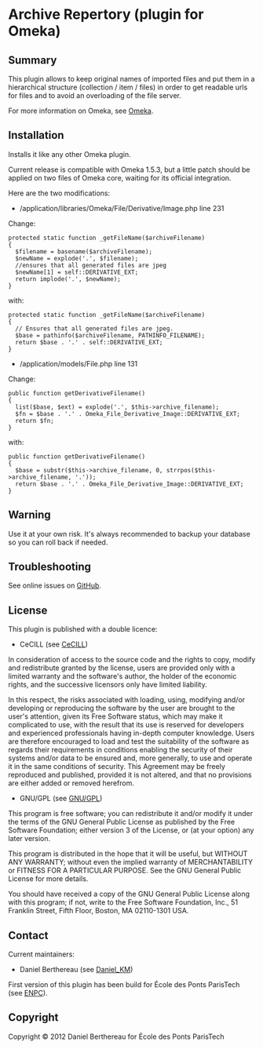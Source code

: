 
Archive Repertory (plugin for Omeka)
====================================


Summary
-------

This plugin allows to keep original names of imported files and put them in a
hierarchical structure (collection / item / files) in order to get readable urls
for files and to avoid an overloading of the file server.

For more information on Omeka, see [Omeka][1].


Installation
------------

Installs it like any other Omeka plugin.

Current release is compatible with Omeka 1.5.3, but a little patch should be
applied on two files of Omeka core, waiting for its official integration.

Here are the two modifications:

* /application/libraries/Omeka/File/Derivative/Image.php line 231

Change:

    protected static function _getFileName($archiveFilename)
    {
      $filename = basename($archiveFilename);
      $newName = explode('.', $filename);
      //ensures that all generated files are jpeg
      $newName[1] = self::DERIVATIVE_EXT;
      return implode('.', $newName);
    }

with:

    protected static function _getFileName($archiveFilename)
    {
      // Ensures that all generated files are jpeg.
      $base = pathinfo($archiveFilename, PATHINFO_FILENAME);
      return $base . '.' . self::DERIVATIVE_EXT;
    }

* /application/models/File.php line 131

Change:

    public function getDerivativeFilename()
    {
      list($base, $ext) = explode('.', $this->archive_filename);
      $fn = $base . '.' . Omeka_File_Derivative_Image::DERIVATIVE_EXT;
      return $fn;
    }

with:

    public function getDerivativeFilename()
    {
      $base = substr($this->archive_filename, 0, strrpos($this->archive_filename, '.'));
      return $base . '.' . Omeka_File_Derivative_Image::DERIVATIVE_EXT;
    }


Warning
-------

Use it at your own risk.
It's always recommended to backup your database so you can roll back if needed.


Troubleshooting
---------------

See online issues on [GitHub][2].


License
-------

This plugin is published with a double licence:

* CeCILL (see [CeCILL][3])

In consideration of access to the source code and the rights to copy,
modify and redistribute granted by the license, users are provided only
with a limited warranty and the software's author, the holder of the
economic rights, and the successive licensors only have limited liability.

In this respect, the risks associated with loading, using, modifying
and/or developing or reproducing the software by the user are brought to
the user's attention, given its Free Software status, which may make it
complicated to use, with the result that its use is reserved for
developers and experienced professionals having in-depth computer
knowledge. Users are therefore encouraged to load and test the
suitability of the software as regards their requirements in conditions
enabling the security of their systems and/or data to be ensured and,
more generally, to use and operate it in the same conditions of
security. This Agreement may be freely reproduced and published,
provided it is not altered, and that no provisions are either added or
removed herefrom.

* GNU/GPL (see [GNU/GPL][4])

This program is free software; you can redistribute it and/or modify it under
the terms of the GNU General Public License as published by the Free Software
Foundation; either version 3 of the License, or (at your option) any later
version.

This program is distributed in the hope that it will be useful, but WITHOUT
ANY WARRANTY; without even the implied warranty of MERCHANTABILITY or FITNESS
FOR A PARTICULAR PURPOSE. See the GNU General Public License for more
details.

You should have received a copy of the GNU General Public License along with
this program; if not, write to the Free Software Foundation, Inc.,
51 Franklin Street, Fifth Floor, Boston, MA 02110-1301 USA.


Contact
-------

Current maintainers:

* Daniel Berthereau (see [Daniel_KM][5])

First version of this plugin has been build for École des Ponts ParisTech
(see [ENPC][6]).


Copyright
---------

Copyright © 2012 Daniel Berthereau for École des Ponts ParisTech


[1]: http://www.omeka.org "Omeka.org"
[2]: https://github.com/Daniel-KM/ArchiveRepertory "GitHub ArchiveRepertory"
[3]: http://www.cecill.info/licences/Licence_CeCILL_V2-en.html "CeCILL"
[4]: https://www.gnu.org/licenses/gpl-3.0.html "GNU/GPL"
[5]: http://github.com/Daniel-KM "Daniel_KM"
[6]: http://bibliotheque.enpc.fr "École des Ponts ParisTech"

